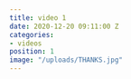 ```yaml
---
title: video 1
date: 2020-12-20 09:11:00 Z
categories:
- videos
position: 1
image: "/uploads/THANKS.jpg"
---
```


